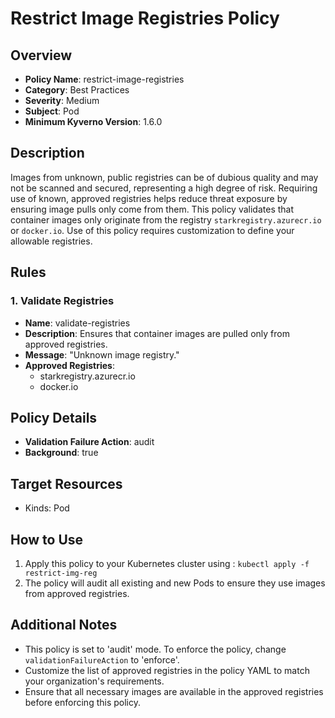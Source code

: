 # Restrict Image Registries Policy

## Overview
- **Policy Name**: restrict-image-registries
- **Category**: Best Practices
- **Severity**: Medium
- **Subject**: Pod
- **Minimum Kyverno Version**: 1.6.0

## Description
Images from unknown, public registries can be of dubious quality and may not be scanned and secured, representing a high degree of risk. Requiring use of known, approved registries helps reduce threat exposure by ensuring image pulls only come from them. This policy validates that container images only originate from the registry `starkregistry.azurecr.io` or `docker.io`. Use of this policy requires customization to define your allowable registries.

## Rules

### 1. Validate Registries
- **Name**: validate-registries
- **Description**: Ensures that container images are pulled only from approved registries.
- **Message**: "Unknown image registry."
- **Approved Registries**:
  - starkregistry.azurecr.io
  - docker.io

## Policy Details
- **Validation Failure Action**: audit
- **Background**: true

## Target Resources
- Kinds: Pod

## How to Use
1. Apply this policy to your Kubernetes cluster using : `kubectl apply -f restrict-img-reg`
2. The policy will audit all existing and new Pods to ensure they use images from approved registries.

## Additional Notes
- This policy is set to 'audit' mode. To enforce the policy, change `validationFailureAction` to 'enforce'.
- Customize the list of approved registries in the policy YAML to match your organization's requirements.
- Ensure that all necessary images are available in the approved registries before enforcing this policy.

